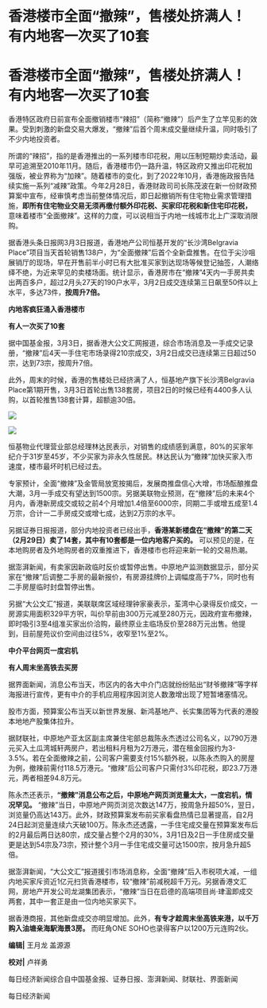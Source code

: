 # 香港楼市全面“撤辣”，售楼处挤满人！有内地客一次买了10套

# 香港楼市全面“撤辣”，售楼处挤满人！有内地客一次买了10套

香港特区政府日前宣布全面撤销楼市“辣招”（简称“撤辣”）后产生了立竿见影的效果。受到刺激的新盘交易大爆发，“撤辣”后首个周末成交量继续升温，同时吸引了不少内地投资者。

所谓的“辣招”，指的是香港推出的一系列楼市印花税，用以压制短期炒卖活动，最早可追溯至2010年11月。随后，香港楼市仍一路升温，特区政府又推出印花税加强版，被业界称为“加辣”。随着楼市的变化，到了2022年10月，香港施政报告陆续实施一系列“减辣”政策。今年2月28日，香港财政司司长陈茂波在新一份财政预算案中宣布，经审慎考虑当前整体情况后，即日起撤销所有住宅物业需求管理措施，**即所有住宅物业交易无须再缴付额外印花税、买家印花税和新住宅印花税，**
意味着楼市“全面撤辣”。这样的力度，可以说相当于内地一线城市北上广深取消限购。

据香港头条日报网3月3日报道，香港地产公司恒基开发的“长沙湾Belgravia
Place”项目当天首轮销售138户，为“全面撤辣”后首个全新盘推售。在位于尖沙咀展销厅的现场，早在开售前半小时已有大批准买家到达现场等候登记抽签，人潮络绎不绝，为近来罕见的卖楼场面。统计显示，香港房市在“撤辣”4天内一手房共卖出两百多户，超过2月头27天的190户水平，3月2日成交连续第三日飙至50件以上水平，多达73件，**按周升7倍。**

**内地客疯狂涌入香港楼市**

**有人一次买了10套**

据中国基金报，3月3日，据香港大公文汇网报道，综合市场消息及一手成交记录册，“撤辣”后4天一手住宅市场录得210宗成交，3月2日成交已连续第三日超过50宗，达到73宗，按周升7倍。

此外，周末的时候，香港的售楼处已经挤满了人，恒基地产旗下长沙湾Belgravia
Place第1期开售，3月3日首轮出售138套房，项目2日的时候已经有4400多人认购，以首轮推售138套计算，超额逾30倍。

![](https://inews.gtimg.com/om_bt/OuxYJFeXoWyU0hGpxhLpxsD80BQxlRQPAWt4wOYxgEvgoAA/1000)

![](https://inews.gtimg.com/om_bt/OLKerW3Oe00E3bLnYP6EdnlF2stFdQXOfyg8Llzb89e6UAA/1000)

恒基物业代理营业部总经理林达民表示，对销售的成绩感到满意，80%的买家年纪介于31岁至45岁，不少买家为非永久性居民。林达民认为“撤辣”加快买家入市速度，楼市最坏时机已经过去。

专家预计，全面“撤辣”及金管局放宽按揭后，发展商推盘信心大增，市场酝酿推盘大潮，3月一手成交有望达到1500宗。另据美联物业预测，在“撤辣”后的未来4个月内，香港新房成交或较之前4个月增加1.4倍至6000宗，同期二手或增五成至1.4万宗，合计一二手房成交或增七成，达到2万宗的水平。

另据证券日报报道，部分内地投资者已经出手，**香港某新楼盘在“撤辣”的第二天（2月29日）卖了14套，其中有10套都是一位内地客户买的。**
可以预见的是，在本地购房者及外地购房者的双重推进下，香港楼市也将迎来新一轮的交易热潮。

据澎湃新闻，有卖家因新政临时反价或暂停出售。中原地产监测数据显示，部分买家在“撤辣”后调整二手房的最新报价，有房源挂牌价上调幅度高于7%，同时也有二手房屋临时封盘暂停出售。

另据“大公文汇”报道，美联联席区域经理钟家豪表示，荃湾中心录得反价成交，一房源实用面积329平方呎，叫价早前由300万元减至280万元，因政府宣布撤辣，即时吸引3至4组准买家出价洽购，最终原业主临场反价至288万元出售。他提到，目前屋苑议价空间由过往5%，收窄至1%至2%。

**中介平台网页一度宕机**

**有人周末坐高铁去买房**

据界面新闻，消息公布当天，市区内的各大中介门店就纷纷贴出“财爷撤辣”等字样海报进行宣传，更有中介的手机应用程序因浏览人数激增出现了短暂堵塞情况。

股市方面，预算案公布当天以新世界发展、新鸿基地产、长实集团等为代表的港股本地地产股集体拉升。

据财联社，中原地产亚太区副主席兼住宅部总裁陈永杰透过公司名义，以790万港元买入土瓜湾城轩两房户，若出租料月租为2万港元，潜在租金回报约为3-3.5%。若在全面撤辣之前，公司客户需要支付15%额外税，以陈永杰购入的房屋为例，撤辣前需付118.5万港元。“撤辣”后公司客户只需付3%印花税，即23.7万港元，两者相差94.8万元。

陈永杰还表示，**“撤辣”消息公布之后，中原地产网页浏览量太大，一度宕机，情况罕见。**
“撤辣”当日，中原地产网页浏览次数达147万，按周急升超50%，翌日，浏览量仍高达143万。此外，财政预算案发布前买家看盘热情已显著提高，自2月24日起浏览量连续六天破100万。陈永杰还透露，一手住宅成交量在预算案发布后的2月最后两日达80宗，成交量占整个2月的30%，3月1日及2日一手住房成交量更是达到54宗及73宗，预计整个3月一手住宅成交量可达1500宗，按月急升超5倍。

据澎湃新闻，“大公文汇”报道援引市场消息称，全面“撤辣”后入市税项大减，一组内地买家斥资近1亿元扫货香港楼市，较“撤辣”前减税超千万元。另据香港文汇网，房地产开发公司龙湖集团表示，“撤辣”当日在启德的高端项目尚·珒溋即成交两套，其中一套正是由一位内地买家买下。

据香港商报，其他新盘成交亦明显增加。此外，**有专才趁周末坐高铁来港，以千万购入油塘亲海駅海景3房。** 而旺角ONE
SOHO也录得客户以1200万元连购2伙。

**编辑|** 王月龙 盖源源

**校对|** 卢祥勇

每日经济新闻综合自中国基金报、证券日报、澎湃新闻、财联社、界面新闻

每日经济新闻

